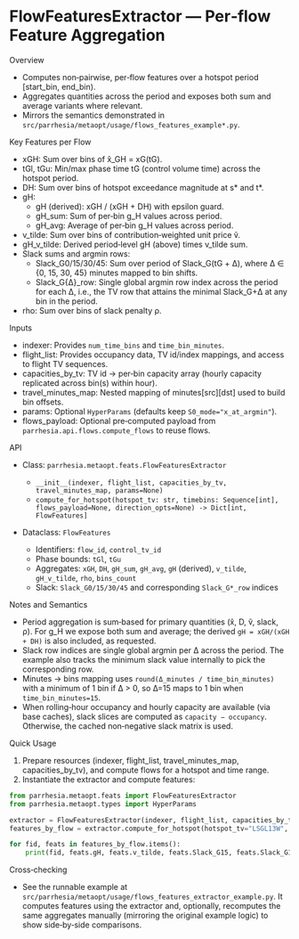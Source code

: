 FlowFeaturesExtractor — Per‑flow Feature Aggregation
===================================================

Overview
- Computes non‑pairwise, per‑flow features over a hotspot period [start_bin, end_bin).
- Aggregates quantities across the period and exposes both sum and average variants where relevant.
- Mirrors the semantics demonstrated in `src/parrhesia/metaopt/usage/flows_features_example*.py`.

Key Features per Flow
- xGH: Sum over bins of x̂_GH = xG(tG).
- tGl, tGu: Min/max phase time tG (control volume time) across the hotspot period.
- DH: Sum over bins of hotspot exceedance magnitude at s* and t*.
- gH:
  - gH (derived): xGH / (xGH + DH) with epsilon guard.
  - gH_sum: Sum of per‑bin g_H values across period.
  - gH_avg: Average of per‑bin g_H values across period.
- v_tilde: Sum over bins of contribution‑weighted unit price ṽ.
- gH_v_tilde: Derived period‑level gH (above) times v_tilde sum.
- Slack sums and argmin rows:
  - Slack_G0/15/30/45: Sum over period of Slack_G(tG + Δ), where Δ ∈ {0, 15, 30, 45} minutes mapped to bin shifts.
  - Slack_G{Δ}_row: Single global argmin row index across the period for each Δ, i.e., the TV row that attains the minimal Slack_G+Δ at any bin in the period.
- rho: Sum over bins of slack penalty ρ.

Inputs
- indexer: Provides `num_time_bins` and `time_bin_minutes`.
- flight_list: Provides occupancy data, TV id/index mappings, and access to flight TV sequences.
- capacities_by_tv: TV id → per‑bin capacity array (hourly capacity replicated across bin(s) within hour).
- travel_minutes_map: Nested mapping of minutes[src][dst] used to build bin offsets.
- params: Optional `HyperParams` (defaults keep `S0_mode="x_at_argmin"`).
- flows_payload: Optional pre‑computed payload from `parrhesia.api.flows.compute_flows` to reuse flows.

API
- Class: `parrhesia.metaopt.feats.FlowFeaturesExtractor`
  - `__init__(indexer, flight_list, capacities_by_tv, travel_minutes_map, params=None)`
  - `compute_for_hotspot(hotspot_tv: str, timebins: Sequence[int], flows_payload=None, direction_opts=None) -> Dict[int, FlowFeatures]`

- Dataclass: `FlowFeatures`
  - Identifiers: `flow_id`, `control_tv_id`
  - Phase bounds: `tGl`, `tGu`
  - Aggregates: `xGH`, `DH`, `gH_sum`, `gH_avg`, `gH` (derived), `v_tilde`, `gH_v_tilde`, `rho`, `bins_count`
  - Slack: `Slack_G0/15/30/45` and corresponding `Slack_G*_row` indices

Notes and Semantics
- Period aggregation is sum‑based for primary quantities (x̂, D, ṽ, slack, ρ). For g_H we expose both sum and average; the derived `gH = xGH/(xGH + DH)` is also included, as requested.
- Slack row indices are single global argmin per Δ across the period. The example also tracks the minimum slack value internally to pick the corresponding row.
- Minutes → bins mapping uses `round(Δ_minutes / time_bin_minutes)` with a minimum of 1 bin if Δ > 0, so Δ=15 maps to 1 bin when `time_bin_minutes=15`.
- When rolling‑hour occupancy and hourly capacity are available (via base caches), slack slices are computed as `capacity − occupancy`. Otherwise, the cached non‑negative slack matrix is used.

Quick Usage
1) Prepare resources (indexer, flight_list, travel_minutes_map, capacities_by_tv), and compute flows for a hotspot and time range.
2) Instantiate the extractor and compute features:

```python
from parrhesia.metaopt.feats import FlowFeaturesExtractor
from parrhesia.metaopt.types import HyperParams

extractor = FlowFeaturesExtractor(indexer, flight_list, capacities_by_tv, travel_minutes_map, params=HyperParams(S0_mode="x_at_argmin"))
features_by_flow = extractor.compute_for_hotspot(hotspot_tv="LSGL13W", timebins=[45,46,47,48], flows_payload=flows_payload)

for fid, feats in features_by_flow.items():
    print(fid, feats.gH, feats.v_tilde, feats.Slack_G15, feats.Slack_G15_row)
```

Cross‑checking
- See the runnable example at `src/parrhesia/metaopt/usage/flows_features_extractor_example.py`. It computes features using the extractor and, optionally, recomputes the same aggregates manually (mirroring the original example logic) to show side‑by‑side comparisons.

